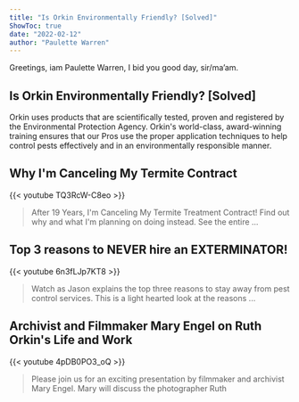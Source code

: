 ```yaml
---
title: "Is Orkin Environmentally Friendly? [Solved]"
ShowToc: true 
date: "2022-02-12"
author: "Paulette Warren" 
---
```


Greetings, iam Paulette Warren, I bid you good day, sir/ma’am.
## Is Orkin Environmentally Friendly? [Solved]
Orkin uses products that are scientifically tested, proven and registered by the Environmental Protection Agency. Orkin's world-class, award-winning training ensures that our Pros use the proper application techniques to help control pests effectively and in an environmentally responsible manner.

## Why I'm Canceling My Termite Contract
{{< youtube TQ3RcW-C8eo >}}
>After 19 Years, I'm Canceling My Termite Treatment Contract! Find out why and what I'm planning on doing instead. See the entire ...

## Top 3 reasons to NEVER hire an EXTERMINATOR!
{{< youtube 6n3fLJp7KT8 >}}
>Watch as Jason explains the top three reasons to stay away from pest control services. This is a light hearted look at the reasons ...

## Archivist and Filmmaker Mary Engel on Ruth Orkin's Life and Work
{{< youtube 4pDB0PO3_oQ >}}
>Please join us for an exciting presentation by filmmaker and archivist Mary Engel. Mary will discuss the photographer Ruth 

